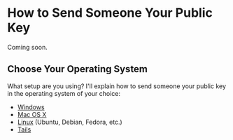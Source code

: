 # How to Send Someone Your Public Key

Coming soon.

## Choose Your Operating System

What setup are you using? I'll explain how to send someone your public key in the operating system of your choice:

* [Windows](windows.md)
* [Mac OS X](osx.md)
* [Linux](linux.md) (Ubuntu, Debian, Fedora, etc.)
* [Tails](tails.md)
